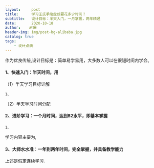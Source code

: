 ```yaml
---
layout:     post
title:      学习王氏手绘盘丝要花多少时间？
subtitle:   设计目标：半天入门，一月掌握，两年精通
date:       2020-10-18
author:    赵珊
header-img: img/post-bg-alibaba.jpg
catalog: true
tags:
    - 设计点滴
---
```


作为优良传统,设计目标是：简单易学易用，大多数人可以在很短时间内学会。
	

#### 1、快速入门：半天时间，用						
（1）半天学习目标详解				
	
	1、
			
（2）半天学习时间分配				
#### 2、进阶学习：一个月时间，达到B2水平，即基本掌握
			
	1、			
	
学习内容主要为,			
				
#### 3、大师水水准：一年到两年时间，完全掌握，并具备教学能力

上述是假定连续学习.